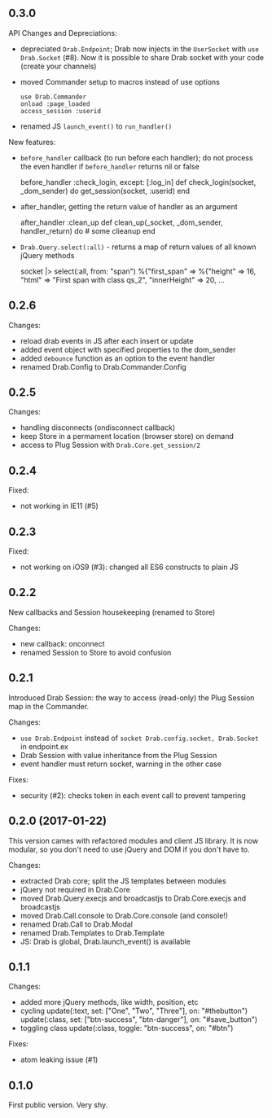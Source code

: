 ## 0.3.0
API Changes and Depreciations:
* depreciated `Drab.Endpoint`; Drab now injects in the `UserSocket` with `use Drab.Socket` (#8). Now 
it is possible to share Drab socket with your code (create your channels)

* moved Commander setup to macros instead of use options

      use Drab.Commander
      onload :page_loaded
      access_session :userid

* renamed JS `launch_event()` to `run_handler()`

New features:
* `before_handler` callback (to run before each handler); do not process the even handler if
  `before_handler` returns nil or false

    before_handler :check_login, except: [:log_in]
    def check_login(socket, _dom_sender) do
      get_session(socket, :userid)
    end

* after_handler, getting the return value of handler as an argument

    after_handler :clean_up
    def clean_up(_socket, _dom_sender, handler_return) do
      # some clieanup
    end

* `Drab.Query.select(:all)` - returns a map of return values of all known jQuery methods

    socket |> select(:all, from: "span")
    %{"first_span" => %{"height" => 16, "html" => "First span with class qs_2", "innerHeight" => 20, ...



## 0.2.6
Changes:
* reload drab events in JS after each insert or update
* added event object with specified properties to the dom_sender
* added `debounce` function as an option to the event handler
* renamed Drab.Config to Drab.Commander.Config

## 0.2.5
Changes:
* handling disconnects (ondisconnect callback)
* keep Store in a permament location (browser store) on demand
* access to Plug Session with `Drab.Core.get_session/2`

## 0.2.4
Fixed:
* not working in IE11 (#5)

## 0.2.3
Fixed:
* not working on iOS9 (#3): changed all ES6 constructs to plain JS

## 0.2.2
New callbacks and Session housekeeping (renamed to Store)

Changes:
* new callback: onconnect
* renamed Session to Store to avoid confusion

## 0.2.1
Introduced Drab Session: the way to access (read-only) the Plug Session map in the Commander.

Changes:
* `use Drab.Endpoint` instead of `socket Drab.config.socket, Drab.Socket` in endpoint.ex
* Drab Session with value inheritance from the Plug Session
* event handler must return socket, warning in the other case

Fixes:
* security (#2): checks token in each event call to prevent tampering


## 0.2.0 (2017-01-22)
This version cames with refactored modules and client JS library. It is now modular, so you don't need
to use jQuery and DOM if you don't have to.

Changes:
* extracted Drab core; split the JS templates between modules
* jQuery not required in Drab.Core
* moved Drab.Query.execjs and broadcastjs to Drab.Core.execjs and broadcastjs
* moved Drab.Call.console to Drab.Core.console (and console!)
* renamed Drab.Call to Drab.Modal
* renamed Drab.Templates to Drab.Template
* JS: Drab is global, Drab.launch_event() is available


## 0.1.1

Changes:
* added more jQuery methods, like width, position, etc
* cycling
    update(:text, set: ["One", "Two", "Three"], on: "#thebutton")
    update(:class, set: ["btn-success", "btn-danger"], on: "#save_button")
* toggling class
    update(:class, toggle: "btn-success", on: "#btn")

Fixes:
* atom leaking issue (#1)


## 0.1.0
First public version. Very shy.
